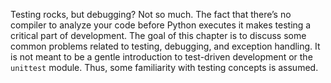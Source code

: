 Testing rocks, but debugging? Not so much. The fact that there’s no compiler to analyze your code before Python executes it makes testing a critical part of development. The goal of this chapter is to discuss some common problems related to testing, debugging, and exception handling. It is not meant to be a gentle introduction to test-driven development or the `unittest` module. Thus, some familiarity with testing concepts is assumed.